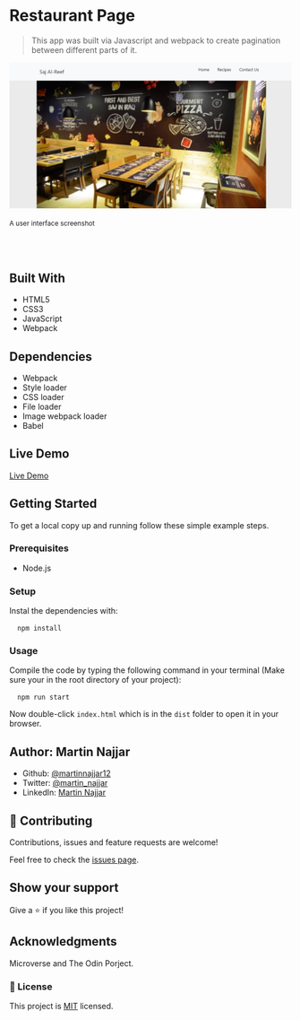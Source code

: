 # Restaurant Page

> This app was built via Javascript and webpack to create pagination between different parts of it.

![screenshot](./src/imgs/screenshot.jpg)

<p style='align: center'><small>A user interface screenshot</small></p><br /><br />

## Built With

- HTML5
- CSS3
- JavaScript
- Webpack

## Dependencies

- Webpack
- Style loader
- CSS loader
- File loader
- Image webpack loader
- Babel

## Live Demo

[Live Demo](https://rawcdn.githack.com/martinnajjar12/restaurant-page/4af1e3a6044c239f7ebaf7884709a2f2f664cd7f/dist/index.html)

## Getting Started

To get a local copy up and running follow these simple example steps.

### Prerequisites

- Node.js

### Setup

Instal the dependencies with:

```
  npm install
```

### Usage

Compile the code by typing the following command in your terminal (Make sure your in the root directory of your project):

```
  npm run start
```

Now double-click `index.html` which is in the `dist` folder to open it in your browser.

## Author: Martin Najjar

- Github: [@martinnajjar12](https://github.com/martinnajjar12)
- Twitter: [@martin_najjar](https://twitter.com/martin_najjar)
- LinkedIn: [Martin Najjar](https://www.linkedin.com/in/martinnajjar12/)

## 🤝 Contributing

Contributions, issues and feature requests are welcome!

Feel free to check the [issues page](https://github.com/martinnajjar12/restaurant-page/issues).

## Show your support

Give a ⭐️ if you like this project!

## Acknowledgments

Microverse and The Odin Porject.

### 📝 License

This project is [MIT](https://github.com/martinnajjar12/restaurant-page/blob/development/LICENSE) licensed.
